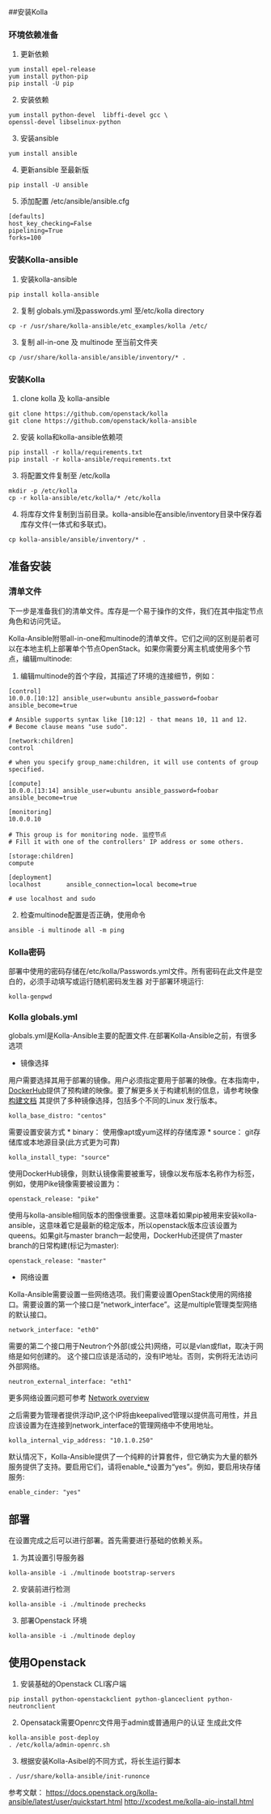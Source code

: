 
##安装Kolla
### 环境依赖准备

1. 更新依赖

```
yum install epel-release
yum install python-pip
pip install -U pip
```

2. 安装依赖

```
yum install python-devel  libffi-devel gcc \
openssl-devel libselinux-python
```
3. 安装ansible

```
yum install ansible
```
4. 更新ansible 至最新版

```
pip install -U ansible
```

5. 添加配置 /etc/ansible/ansible.cfg
```
[defaults]
host_key_checking=False
pipelining=True
forks=100
```
### 安装Kolla-ansible
1. 安装kolla-ansible
```
pip install kolla-ansible
```
2. 复制 globals.yml及passwords.yml 至/etc/kolla directory
```
cp -r /usr/share/kolla-ansible/etc_examples/kolla /etc/

```

3. 复制 all-in-one 及 multinode 至当前文件夹
```
cp /usr/share/kolla-ansible/ansible/inventory/* .
```
### 安装Kolla

1. clone kolla 及 kolla-ansible
```
git clone https://github.com/openstack/kolla
git clone https://github.com/openstack/kolla-ansible
```

2. 安装 kolla和kolla-ansible依赖项
```
pip install -r kolla/requirements.txt
pip install -r kolla-ansible/requirements.txt
```
3. 将配置文件复制至 /etc/kolla
```
mkdir -p /etc/kolla
cp -r kolla-ansible/etc/kolla/* /etc/kolla
```

4. 将库存文件复制到当前目录。kolla-ansible在ansible/inventory目录中保存着库存文件(一体式和多联式)。

```
cp kolla-ansible/ansible/inventory/* .
```

## 准备安装
### 清单文件
下一步是准备我们的清单文件。库存是一个易于操作的文件，我们在其中指定节点角色和访问凭证。


Kolla-Ansible附带all-in-one和multinode的清单文件。它们之间的区别是前者可以在本地主机上部署单个节点OpenStack。如果你需要分离主机或使用多个节点，编辑multinode:

1. 编辑multinode的首个字段，其描述了环境的连接细节，例如：

```
[control]
10.0.0.[10:12] ansible_user=ubuntu ansible_password=foobar ansible_become=true

# Ansible supports syntax like [10:12] - that means 10, 11 and 12.
# Become clause means "use sudo".

[network:children]
control

# when you specify group_name:children, it will use contents of group specified.

[compute]
10.0.0.[13:14] ansible_user=ubuntu ansible_password=foobar ansible_become=true

[monitoring]
10.0.0.10

# This group is for monitoring node. 监控节点
# Fill it with one of the controllers' IP address or some others.

[storage:children]
compute

[deployment]
localhost       ansible_connection=local become=true

# use localhost and sudo
```

2. 检查multinode配置是否正确，使用命令

```
ansible -i multinode all -m ping
```
### Kolla密码
部署中使用的密码存储在/etc/kolla/Passwords.yml文件。所有密码在此文件是空白的，必须手动填写或运行随机密码发生器
对于部署环境运行:
```
kolla-genpwd
```


### Kolla globals.yml

globals.yml是Kolla-Ansible主要的配置文件.在部署Kolla-Ansible之前，有很多选项

* 镜像选择

用户需要选择其用于部署的镜像。用户必须指定要用于部署的映像。在本指南中，[DockerHub](ttps://hub.docker.com/u/kolla/)提供了预构建的映像。要了解更多关于构建机制的信息，请参考映像[构建文档](https://docs.openstack.org/kolla/latest/admin/image-building.html。)
其提供了多种镜像选择，包括多个不同的Linux 发行版本。
```
kolla_base_distro: "centos"
```
需要设置安装方式
    * binary：
  使用像apt或yum这样的存储库源
    * source：
  git存储库或本地源目录(此方式更为可靠)

```
kolla_install_type: "source"
```

使用DockerHub镜像，则默认镜像需要被重写，镜像以发布版本名称作为标签，例如，使用Pike镜像需要被设置为：
```
openstack_release: "pike"
```

使用与kolla-ansible相同版本的图像很重要。这意味着如果pip被用来安装kolla-ansible，这意味着它是最新的稳定版本，所以openstack版本应该设置为queens。如果git与master branch一起使用，DockerHub还提供了master branch的日常构建(标记为master):
```
openstack_release: "master"
```

* 网络设置

Kolla-Ansible需要设置一些网络选项。我们需要设置OpenStack使用的网络接口。需要设置的第一个接口是“network_interface”。这是multiple管理类型网络的默认接口。
```
network_interface: "eth0"
```
需要的第二个接口用于Neutron个外部(或公共)网络，可以是vlan或flat，取决于网络是如何创建的。
这个接口应该是活动的，没有IP地址。否则，实例将无法访问外部网络。
```
neutron_external_interface: "eth1"
```
更多网络设置问题可参考
[Network overview](https://docs.openstack.org/kolla-ansible/latest/admin/production-architecture-guide.html#network-configuration)

之后需要为管理者提供浮动IP,这个IP将由keepalived管理以提供高可用性，并且应该设置为在连接到network_interface的管理网络中不使用地址。

```
kolla_internal_vip_address: "10.1.0.250"
```

默认情况下，Kolla-Ansible提供了一个纯粹的计算套件，但它确实为大量的额外服务提供了支持。要启用它们，请将enable_*设置为“yes”。例如，要启用块存储服务:
```
enable_cinder: "yes"
```

## 部署

 在设置完成之后可以进行部署。首先需要进行基础的依赖关系。
 1. 为其设置引导服务器
 ```
 kolla-ansible -i ./multinode bootstrap-servers
 ```
2. 安装前进行检测
```
kolla-ansible -i ./multinode prechecks
```

3. 部署Openstack 环境

```
kolla-ansible -i ./multinode deploy
```
## 使用Openstack

1. 安装基础的Openstack CLI客户端
```
pip install python-openstackclient python-glanceclient python-neutronclient
```

2. Opensatack需要Openrc文件用于admin或普通用户的认证
生成此文件
```
kolla-ansible post-deploy
. /etc/kolla/admin-openrc.sh
```

3. 根据安装Kolla-Asibel的不同方式，将长生运行脚本

```
. /usr/share/kolla-ansible/init-runonce
```




参考文献：
[]()https://docs.openstack.org/kolla-ansible/latest/user/quickstart.html
[]()http://xcodest.me/kolla-aio-install.html
